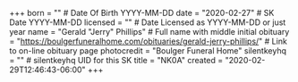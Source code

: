+++
born = ""        # Date Of Birth YYYY-MM-DD
date = "2020-02-27"        # SK Date YYYY-MM-DD
licensed = ""    # Date Licensed as YYYY-MM-DD or just year
name = "Gerald \"Jerry\" Phillips"        # Full name with middle initial
obituary = "https://boulgerfuneralhome.com/obituaries/gerald-jerry-phillips/"    # Link to on-line obituary page
photocredit = "Boulger Funeral Home"
silentkeyhq = "" # silentkeyhq UID for this SK
title = "NK0A"
created = "2020-02-29T12:46:43-06:00"
+++
